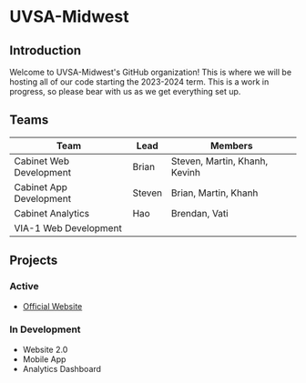 # UVSA-Midwest

## Introduction

Welcome to UVSA-Midwest's GitHub organization! This is where we will be hosting all of our code starting the 2023-2024 term. This is a work in progress, so please bear with us as we get everything set up.

## Teams

| Team | Lead | Members |
| ---- | --------- | ------------ |
| Cabinet Web Development | Brian | Steven, Martin, Khanh, Kevinh |
| Cabinet App Development | Steven | Brian, Martin, Khanh |
| Cabinet Analytics | Hao | Brendan, Vati |
| VIA-1 Web Development | | |

## Projects

### Active

- [Official Website](https://www.uvsamidwest.org/)

### In Development

- Website 2.0
- Mobile App
- Analytics Dashboard

